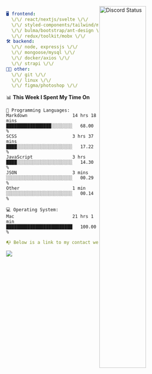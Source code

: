 
<a href="https://discord.com/users/279302975371870218" target="_blank">
    <img width="50%" align="right" alt="Discord Status" src="https://lanyard.cnrad.dev/api/279302975371870218?bg=161B22&borderRadius=5px%205px%200%200&hideTimestamp=true&idleMessage=Just%20chillin%27%20at%20the%20moment&animated=true">
</a>

```yaml
🖥️ frontend: 
  \/\/ react/nextjs/svelte \/\/
  \/\/ styled-components/tailwind/mui/
  \/\/ bulma/bootstrap/ant-design \/\/
  \/\/ redux/toolkit/mobx \/\/
🛠 backend: 
  \/\/ node, expressjs \/\/
  \/\/ mongoose/mysql \/\/
  \/\/ docker/axios \/\/
  \/\/ strapi \/\/
👨‍💻 other: 
  \/\/ git \/\/ 
  \/\/ linux \/\/
  \/\/ figma/photoshop \/\/
```
<!--START_SECTION:waka-->
📊 **This Week I Spent My Time On** 

```text
💬 Programming Languages: 
Markdown                 14 hrs 18 mins      █████████████████░░░░░░░░   68.00 % 
SCSS                     3 hrs 37 mins       ████░░░░░░░░░░░░░░░░░░░░░   17.22 % 
JavaScript               3 hrs               ████░░░░░░░░░░░░░░░░░░░░░   14.30 % 
JSON                     3 mins              ░░░░░░░░░░░░░░░░░░░░░░░░░   00.29 % 
Other                    1 min               ░░░░░░░░░░░░░░░░░░░░░░░░░   00.14 % 

💻 Operating System: 
Mac                      21 hrs 1 min        █████████████████████████   100.00 % 
```


<!--END_SECTION:waka-->
```yaml
📭 Below is a link to my contact website 
```
<a href="https://mxns.xyz" target="_black"> <img src="https://img.shields.io/badge/website-161B22?style=for-the-badge&logo=About.me&logoColor=white"></img> <a/>
